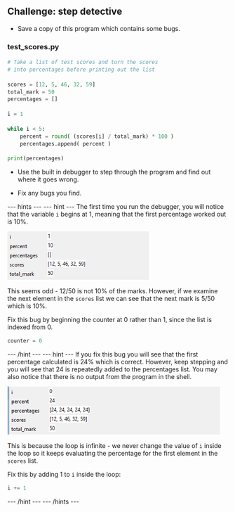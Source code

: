 ## Challenge: step detective

+ Save a copy of this program which contains some bugs.

### test_scores.py

```python
# Take a list of test scores and turn the scores
# into percentages before printing out the list

scores = [12, 5, 46, 32, 59]
total_mark = 50
percentages = []

i = 1

while i < 5:
    percent = round( (scores[i] / total_mark) * 100 )
    percentages.append( percent )

print(percentages)


```

+ Use the built in debugger to step through the program and find out where it goes wrong.

+ Fix any bugs you find.

--- hints ---
--- hint ---
The first time you run the debugger, you will notice that the variable `i` begins at 1, meaning that the first percentage worked out is 10%.

![i begins at 1](images/i-begins.png)

This seems odd - 12/50 is not 10% of the marks. However, if we examine the next element in the `scores` list we can see that the next mark is 5/50 which is 10%.

Fix this bug by beginning the counter at 0 rather than 1, since the list is indexed from 0.

```python
counter = 0
```

--- /hint ---
--- hint ---
If you fix this bug you will see that the first percentage calculated is 24% which is correct. However, keep stepping and you will see that 24 is repeatedly added to the percentages list. You may also notice that there is no output from the program in the shell.

![24 is repeatedly added](images/lots-of-24.png)

This is because the loop is infinite - we never change the value of `i` inside the loop so it keeps evaluating the percentage for the first element in the `scores` list.

Fix this by adding 1 to `i` inside the loop:

```python
i += 1
```

--- /hint ---
--- /hints ---
